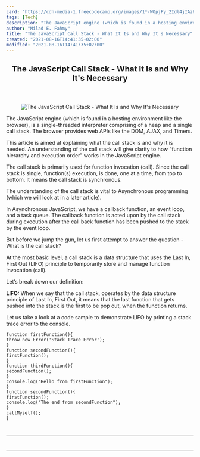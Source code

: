 ```yaml
---
card: "https://cdn-media-1.freecodecamp.org/images/1*-WOpjPy_2Idl4jIAzPokRQ.jpeg"
tags: [Tech]
description: "The JavaScript engine (which is found in a hosting environmen"
author: "Milad E. Fahmy"
title: "The JavaScript Call Stack - What It Is and Why It s Necessary"
created: "2021-08-16T14:41:35+02:00"
modified: "2021-08-16T14:41:35+02:00"
---
```

<div class="site-wrapper">
<main id="site-main" class="site-main outer">
<div class="inner">
<article class="post-full post tag-tech tag-life-lessons tag-startup tag-self-improvement tag-education ">
<header class="post-full-header">
<h1 class="post-full-title">The JavaScript Call Stack - What It Is and Why It's Necessary</h1>
</header>
<figure class="post-full-image">
<picture>
<source media="(max-width: 700px)" sizes="1px" srcset="data:image/gif;base64,R0lGODlhAQABAIAAAAAAAP///yH5BAEAAAAALAAAAAABAAEAAAIBRAA7 1w">
<source media="(min-width: 701px)" sizes="(max-width: 800px) 400px,
(max-width: 1170px) 700px,
1400px" srcset="https://cdn-media-1.freecodecamp.org/images/1*-WOpjPy_2Idl4jIAzPokRQ.jpeg 300w,
https://cdn-media-1.freecodecamp.org/images/1*-WOpjPy_2Idl4jIAzPokRQ.jpeg 600w,
https://cdn-media-1.freecodecamp.org/images/1*-WOpjPy_2Idl4jIAzPokRQ.jpeg 1000w,
https://cdn-media-1.freecodecamp.org/images/1*-WOpjPy_2Idl4jIAzPokRQ.jpeg 2000w">
<img onerror="this.style.display='none'" src="https://cdn-media-1.freecodecamp.org/images/1*-WOpjPy_2Idl4jIAzPokRQ.jpeg" alt="The JavaScript Call Stack - What It Is and Why It's Necessary">
</picture>
</figure>
<section class="post-full-content">
<div class="post-content">
<p>The JavaScript engine (which is found in a hosting environment like the browser), is a single-threaded interpreter comprising of a heap and a single call stack. The browser provides web APIs like the DOM, AJAX, and Timers.</p><p>This article is aimed at explaining what the call stack is and why it is needed. An understanding of the call stack will give clarity to how “function hierarchy and execution order” works in the JavaScript engine.</p><p>The call stack is primarily used for function invocation (call). Since the call stack is single, function(s) execution, is done, one at a time, from top to bottom. It means the call stack is synchronous.</p><p>The understanding of the call stack is vital to Asynchronous programming (which we will look at in a later article).</p><p>In Asynchronous JavaScript, we have a callback function, an event loop, and a task queue. The callback function is acted upon by the call stack during execution after the call back function has been pushed to the stack by the event loop.</p><p>But before we jump the gun, let us first attempt to answer the question - What is the call stack?</p><p>At the most basic level, a call stack is a data structure that uses the Last In, First Out (LIFO) principle to temporarily store and manage function invocation (call).</p><p>Let’s break down our definition:</p><p><strong>LIFO: </strong>When we say that the call stack, operates by the data structure principle of Last In, First Out, it means that the last function that gets pushed into the stack is the first to be pop out, when the function returns.</p><p>Let us take a look at a code sample to demonstrate LIFO by printing a stack trace error to the console.</p><pre><code class="language-js">function firstFunction(){
throw new Error('Stack Trace Error');
}
function secondFunction(){
firstFunction();
}
function thirdFunction(){
secondFunction();
}
console.log("Hello from firstFunction");
}
function secondFunction(){
firstFunction();
console.log("The end from secondFunction");
}
callMyself();
}
</div>
<hr>
<hr>
</section>
</article>
</div>
</main>
</div>
<!-- Google Tag Manager (noscript) -->
<!-- End Google Tag Manager (noscript) -->
